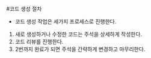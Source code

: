 #코드 생성 절차
- 코드 생성 작업은 세가지 프로세스로 진행한다.
 1. 새로 생성하거나 수정한 코드는 주석을 상세하게 작성한다.
 2. 코드 리뷰를 진행한다.
 3. 2번까지 완료가 되면 주석을 간략하게 변경하고 마무리한다.


